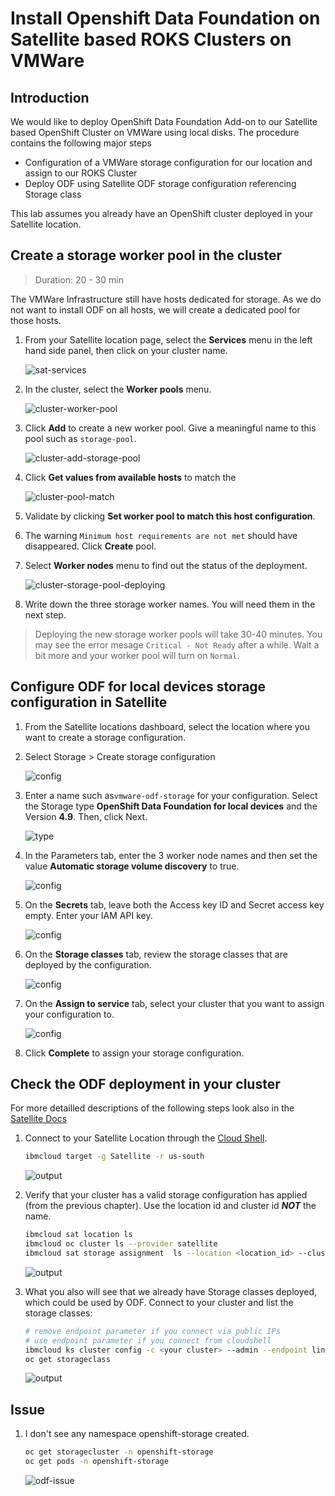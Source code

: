 # Install Openshift Data Foundation on Satellite based ROKS Clusters on VMWare

## Introduction

We would like to deploy OpenShift Data Foundation Add-on to our Satellite based OpenShift Cluster on VMWare using local disks. The procedure contains the following major steps

* Configuration of a VMWare storage configuration for our location and assign to our ROKS Cluster
* Deploy ODF using Satellite ODF storage configuration referencing Storage class

This lab assumes you already have an OpenShift cluster deployed in your Satellite location.

## Create a storage worker pool in the cluster

> Duration: 20 - 30 min

The VMWare Infrastructure still have hosts dedicated for storage. As we do not want to install ODF on all hosts, we will create a dedicated pool for those hosts.

1. From your Satellite location page, select the **Services** menu in the left hand side panel, then click on your cluster name.

    ![sat-services](images/sat-services.png)

1. In the cluster, select the **Worker pools** menu. 

    ![cluster-worker-pool](images/cluster-worker-pool.png)

1. Click **Add** to create a new worker pool. Give a meaningful name to this pool such as `storage-pool`.

    ![cluster-add-storage-pool](images/cluster-add-storage-pool.png)

1. Click **Get values from available hosts** to match the 

    ![cluster-pool-match](images/cluster-pool-match.png)

1. Validate by clicking **Set worker pool to match this host configuration**.

1. The warning `Minimum host requirements are not met` should have disappeared. Click **Create** pool.

1. Select **Worker nodes** menu to find out the status of the deployment.

    ![cluster-storage-pool-deploying](images/cluster-storage-pool-deploying.png)

1. Write down the three storage worker names. You will need them in the next step.

> Deploying the new storage worker pools will take 30-40 minutes. You may see the error mesage `Critical - Not Ready` after a while. Wait a bit more and your worker pool will turn on `Normal`.

## Configure ODF for local devices storage configuration in Satellite

1. From the Satellite locations dashboard, select the location where you want to create a storage configuration.

1. Select Storage > Create storage configuration

    ![config](images/storage-create-config.png)

1. Enter a name such as`vmware-odf-storage` for your configuration. Select the Storage type **OpenShift Data Foundation for local devices** and the Version **4.9**. Then, click Next.

    ![type](images/storage-create-config2.png)  

1. In the Parameters tab, enter the 3 worker node names and then set the value **Automatic storage volume discovery** to true.

    ![config](images/odf-parameters1.png)

1. On the **Secrets** tab, leave both the Access key ID and Secret access key empty. Enter your IAM API key.

    ![config](images/odf-parameters2.png)

1. On the **Storage classes** tab, review the storage classes that are deployed by the configuration.

    ![config](images/odf-parameters3.png)

1. On the **Assign to service** tab, select your cluster that you want to assign your configuration to.

    ![config](images/odf-parameters4.png)

1. Click **Complete** to assign your storage configuration.

## Check the ODF deployment in your cluster

For more detailled descriptions of the following steps look also in the [Satellite Docs](https://cloud.ibm.com/docs/satellite?topic=satellite-config-storage-odf-local&interface=cli)

1. Connect to your Satellite Location through the [Cloud Shell](https://cloud.ibm.com/shell).

    ```sh
    ibmcloud target -g Satellite -r us-south
    ```

    ![output](images/ibm-cloud-rg.png)

1. Verify that your cluster has a valid storage configuration has applied (from the previous chapter). Use the location id and cluster id ***NOT*** the name.

    ```sh
    ibmcloud sat location ls
    ibmcloud oc cluster ls --provider satellite
    ibmcloud sat storage assignment  ls --location <location_id> --cluster <cluster_id>
    ```

    ![output](images/odf1.png)

1. What you also will see that we already have Storage classes deployed, which could be used by ODF. Connect to your cluster and list the storage classes:

    ```sh
    # remove endpoint parameter if you connect via public IPs
    # use endpoint parameter if you connect from cloudshell
    ibmcloud ks cluster config -c <your cluster> --admin --endpoint link
    oc get storageclass
    ```

    ![output](images/odf2.png)  

## Issue

1. I don't see any namespace openshift-storage created.

    ```sh
    oc get storagecluster -n openshift-storage
    oc get pods -n openshift-storage
    ```

    ![odf-issue](images/odf-issue.png)